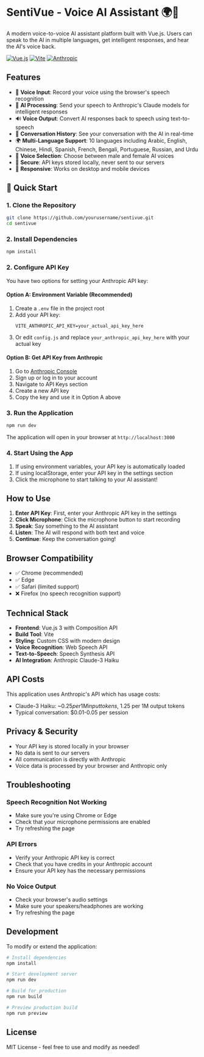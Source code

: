 # SentiVue - Voice AI Assistant 🌍🎤

A modern voice-to-voice AI assistant platform built with Vue.js. Users can speak to the AI in multiple languages, get intelligent responses, and hear the AI's voice back.

[![Vue.js](https://img.shields.io/badge/Vue.js-3.x-4FC08D?style=flat&logo=vue.js)](https://vuejs.org/)
[![Vite](https://img.shields.io/badge/Vite-4.x-646CFF?style=flat&logo=vite)](https://vitejs.dev/)
[![Anthropic](https://img.shields.io/badge/Anthropic-Claude-FF6B35?style=flat)](https://anthropic.com/)

## Features

- 🎤 **Voice Input**: Record your voice using the browser's speech recognition
- 🧠 **AI Processing**: Send your speech to Anthropic's Claude models for intelligent responses
- 🔊 **Voice Output**: Convert AI responses back to speech using text-to-speech
- 💬 **Conversation History**: See your conversation with the AI in real-time
- 🌍 **Multi-Language Support**: 10 languages including Arabic, English, Chinese, Hindi, Spanish, French, Bengali, Portuguese, Russian, and Urdu
- 👥 **Voice Selection**: Choose between male and female AI voices
- 🔐 **Secure**: API keys stored locally, never sent to our servers
- 📱 **Responsive**: Works on desktop and mobile devices

## 🚀 Quick Start

### 1. Clone the Repository

```bash
git clone https://github.com/yourusername/sentivue.git
cd sentivue
```

### 2. Install Dependencies

```bash
npm install
```

### 2. Configure API Key

You have two options for setting your Anthropic API key:

#### Option A: Environment Variable (Recommended)
1. Create a `.env` file in the project root
2. Add your API key:
   ```
   VITE_ANTHROPIC_API_KEY=your_actual_api_key_here
   ```
3. Or edit `config.js` and replace `your_anthropic_api_key_here` with your actual key

#### Option B: Get API Key from Anthropic
1. Go to [Anthropic Console](https://console.anthropic.com/)
2. Sign up or log in to your account
3. Navigate to API Keys section
4. Create a new API key
5. Copy the key and use it in Option A above

### 3. Run the Application

```bash
npm run dev
```

The application will open in your browser at `http://localhost:3000`

### 4. Start Using the App

1. If using environment variables, your API key is automatically loaded
2. If using localStorage, enter your API key in the settings section
3. Click the microphone to start talking to your AI assistant!

## How to Use

1. **Enter API Key**: First, enter your Anthropic API key in the settings
2. **Click Microphone**: Click the microphone button to start recording
3. **Speak**: Say something to the AI assistant
4. **Listen**: The AI will respond with both text and voice
5. **Continue**: Keep the conversation going!

## Browser Compatibility

- ✅ Chrome (recommended)
- ✅ Edge
- ✅ Safari (limited support)
- ❌ Firefox (no speech recognition support)

## Technical Stack

- **Frontend**: Vue.js 3 with Composition API
- **Build Tool**: Vite
- **Styling**: Custom CSS with modern design
- **Voice Recognition**: Web Speech API
- **Text-to-Speech**: Speech Synthesis API
- **AI Integration**: Anthropic Claude-3 Haiku

## API Costs

This application uses Anthropic's API which has usage costs:
- Claude-3 Haiku: ~$0.25 per 1M input tokens, ~$1.25 per 1M output tokens
- Typical conversation: $0.01-0.05 per session

## Privacy & Security

- Your API key is stored locally in your browser
- No data is sent to our servers
- All communication is directly with Anthropic
- Voice data is processed by your browser and Anthropic only

## Troubleshooting

### Speech Recognition Not Working
- Make sure you're using Chrome or Edge
- Check that your microphone permissions are enabled
- Try refreshing the page

### API Errors
- Verify your Anthropic API key is correct
- Check that you have credits in your Anthropic account
- Ensure your API key has the necessary permissions

### No Voice Output
- Check your browser's audio settings
- Make sure your speakers/headphones are working
- Try refreshing the page

## Development

To modify or extend the application:

```bash
# Install dependencies
npm install

# Start development server
npm run dev

# Build for production
npm run build

# Preview production build
npm run preview
```

## License

MIT License - feel free to use and modify as needed!
